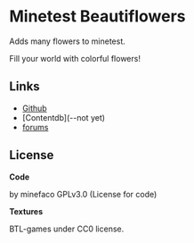 # Minetest Beautiflowers

Adds many flowers to minetest.

Fill your world with colorful flowers!

## Links 

* [Github](https://github.com/minefaco/beautiflowers)
* [Contentdb](--not yet)
* [forums](https://forum.minetest.net/viewtopic.php?f=9&t=26318)

## License

__Code__

by minefaco GPLv3.0 (License for code)

__Textures__

BTL-games under CC0 license.
